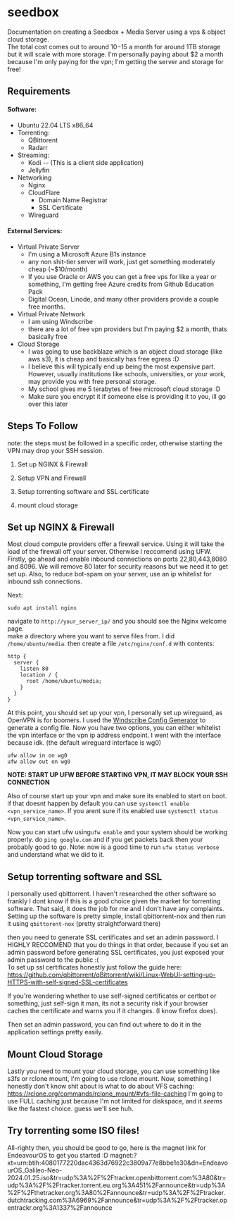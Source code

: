 # seedbox
Documentation on creating a Seedbox + Media Server using a vps &amp; object cloud storage.  
The total cost comes out to around $10-$15 a month for around 1TB storage but it will scale with more storage.
I'm personally paying about $2 a month because I'm only paying for the vpn; I'm getting the server and storage for free!

## Requirements
#### Software:
- Ubuntu 22.04 LTS x86\_64
- Torrenting:
  - QBittorent
  - Radarr
- Streaming:
  - Kodi -- (This is a client side application)
  - Jellyfin
- Networking
  - Nginx
  - CloudFlare
    - Domain Name Registrar
    - SSL Certificate
  - Wireguard
#### External Services:
- Virtual Private Server
  - I'm using a Microsoft Azure B1s instance
  - any non shit-tier server will work, just get something moderately cheap (~$10/month)
  - If you use Oracle or AWS you can get a free vps for like a year or something, I'm getting free Azure credits from Github Education Pack
  - Digital Ocean, Linode, and many other providers provide a couple free months.
- Virtual Private Network
  - I am using Windscribe
  - there are a lot of free vpn providers but I'm paying $2 a month, thats basically free
- Cloud Storage
  - I was going to use backblaze which is an object cloud storage (like aws s3), it is cheap and basically has free egress :D
  - I believe this will typically end up being the most expensive part. However, usually institutions like schools, universities, or your work, may provide you with free personal storage.
  - My school gives me 5 terabytes of free microsoft cloud storage :D
  - Make sure you encrypt it if someone else is providing it to you, ill go over this later


## Steps To Follow
note: the steps must be followed in a specific order, otherwise starting the VPN may drop your SSH session.  
1. Set up NGINX & Firewall

2. Setup VPN and Firewall
3. Setup torrenting software and SSL certificate
4. mount cloud storage

## Set up NGINX & Firewall
Most cloud compute providers offer a firewall service. Using it will take the load of the firewall off your server. Otherwise I reccomend using UFW.
Firstly, go ahead and enable inbound connections on ports 22,80,443,8080 and 8096. We will remove 80 later for security reasons but we need it to get set up. Also, to reduce bot-spam on your server, use an ip whitelist for inbound ssh connections.

Next:
```
sudo apt install nginx
```
navigate to `http://your_server_ip/` and you should see the Nginx welcome page.  
make a directory where you want to serve files from. I did `/home/ubuntu/media`.
then create a file `/etc/nginx/conf.d` with contents:
```
http {
  server {
    listen 80
    location / {
      root /home/ubuntu/media;
    }
  }
}
```



At this point, you should set up your vpn, I personally set up wireguard, as OpenVPN is for boomers.
I used the [Windscribe Config Generator](https://windscribe.com/getconfig/wireguard) to generate a config file.
Now you have two options, you can either whitelist the vpn interface or the vpn ip address endpoint. I went with the interface because idk. (the default wireguard interface is wg0)
```
ufw allow in on wg0
ufw allow out on wg0
```
**NOTE: START UP UFW BEFORE STARTING VPN, IT MAY BLOCK YOUR SSH CONNECTION**

Also of course start up your vpn and make sure its enabled to start on boot. if that doesnt happen by default you can use `systemctl enable <vpn_service_name>`.
If you arent sure if its enabled use `systemctl status <vpn_service_name>`.

Now you can start ufw using`ufw enable` and your system should be working properly. do `ping google.com` and if you get packets back then your probably good to go.
Note: now is a good time to run `ufw status verbose` and understand what we did to it.


## Setup torrenting software and SSL
I personally used qbittorrent. I haven't researched the other software so frankly I dont know if this is a good choice given the market for torrenting software.
That said, it does the job for me and I don't have any complaints.
Setting up the software is pretty simple, install qbittorrent-nox and then run it using
```qbittorent-nox```
(pretty straightforward there)

then you need to generate SSL certificates and set an admin password. I HIGHLY RECCOMEND that you do things in that order, because if you set an admin password before generating SSL certificates, you just exposed your admin password to the public :(  
To set up ssl certificates honestly just follow the guide here:
https://github.com/qbittorrent/qBittorrent/wiki/Linux-WebUI-setting-up-HTTPS-with-self-signed-SSL-certificates

If you're wondering whether to use self-signed certificates or certbot or something, just self-sign it man, its not a security risk if your browser caches the certificate and warns you if it changes. (I know firefox does).

Then set an admin password, you can find out where to do it in the application settings pretty easily.


## Mount Cloud Storage
Lastly you need to mount your cloud storage, you can use something like s3fs or rclone mount, I'm going to use rclone mount.
Now, something I honestly don't know shit about is what to do about VFS caching: https://rclone.org/commands/rclone_mount/#vfs-file-caching
I'm going to use FULL caching just because I'm not limited for diskspace, and it *seems* like the fastest choice. guess we'll see huh.


## Try torrenting some ISO files!
All-righty then, you should be good to go, here is the magnet link for EndeavourOS to get you started :D
magnet:?xt=urn:btih:4080177220dac4363d76922c3809a77e8bbe1e30&dn=EndeavourOS_Galileo-Neo-2024.01.25.iso&tr=udp%3A%2F%2Ftracker.openbittorrent.com%3A80&tr=udp%3A%2F%2Ftracker.torrent.eu.org%3A451%2Fannounce&tr=udp%3A%2F%2Fthetracker.org%3A80%2Fannounce&tr=udp%3A%2F%2Ftracker.dutchtracking.com%3A6969%2Fannounce&tr=udp%3A%2F%2Ftracker.opentrackr.org%3A1337%2Fannounce

